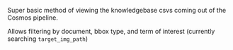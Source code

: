 Super basic method of viewing the knowledgebase csvs coming out of the Cosmos pipeline.

Allows filtering by document, bbox type, and term of interest (currently searching `target_img_path`)
